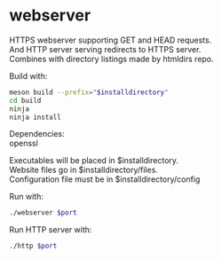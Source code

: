 # webserver
HTTPS webserver supporting GET and HEAD requests.  
And HTTP server serving redirects to HTTPS server.  
Combines with directory listings made by htmldirs repo.

Build with:
```bash
meson build --prefix="$installdirectory"
cd build
ninja
ninja install
```

Dependencies:   
openssl

Executables will be placed in $installdirectory.  
Website files go in $installdirectory/files.  
Configuration file must be in $installdirectory/config

Run with:
```bash
./webserver $port
```
Run HTTP server with:
```bash
./http $port
```
